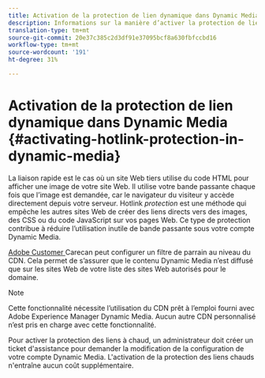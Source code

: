 ```yaml
---
title: Activation de la protection de lien dynamique dans Dynamic Media
description: Informations sur la manière d’activer la protection de lien dynamique dans Dynamic Media.
translation-type: tm+mt
source-git-commit: 20e37c385c2d3df91e37095bcf8a630fbfccbd16
workflow-type: tm+mt
source-wordcount: '191'
ht-degree: 31%

---
```



# Activation de la protection de lien dynamique dans Dynamic Media   {#activating-hotlink-protection-in-dynamic-media}

La liaison rapide est le cas où un site Web tiers utilise du code HTML pour afficher une image de votre site Web. Il utilise votre bande passante chaque fois que l’image est demandée, car le navigateur du visiteur y accède directement depuis votre serveur. Hotlink *protection* est une méthode qui empêche les autres sites Web de créer des liens directs vers des images, des CSS ou du code JavaScript sur vos pages Web. Ce type de protection contribue à réduire l’utilisation inutile de bande passante sous votre compte Dynamic Media.

[Adobe Customer ](https://helpx.adobe.com/fr/support.html) Carecan peut configurer un filtre de parrain au niveau du CDN. Cela permet de s’assurer que le contenu Dynamic Media n’est diffusé que sur les sites Web de votre liste des sites Web autorisés pour le domaine.

>[!NOTE]
>
>Cette fonctionnalité nécessite l’utilisation du CDN prêt à l’emploi fourni avec Adobe Experience Manager Dynamic Media. Aucun autre CDN personnalisé n’est pris en charge avec cette fonctionnalité.

Pour activer la protection des liens à chaud, un administrateur doit créer un ticket d&#39;assistance pour demander la modification de la configuration de votre compte Dynamic Media. L&#39;activation de la protection des liens chauds n&#39;entraîne aucun coût supplémentaire.
